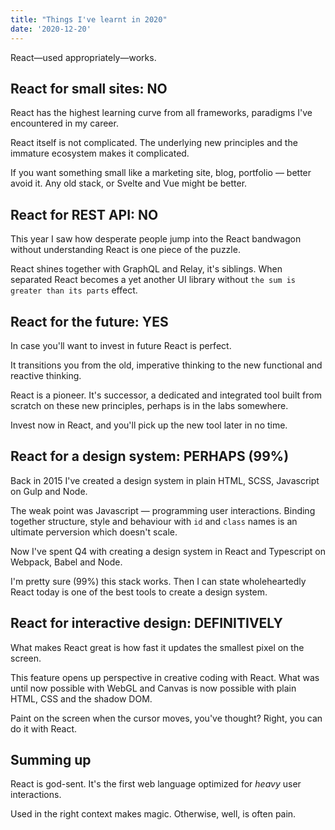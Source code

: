 ```yaml
---
title: "Things I've learnt in 2020"
date: '2020-12-20'
---
```


React&mdash;used appropriately&mdash;works.

<!--more-->

## React for small sites: NO

React has the highest learning curve from all frameworks, paradigms I've encountered in my career.

React itself is not complicated. The underlying new principles and the immature ecosystem makes it complicated.

If you want something small like a marketing site, blog, portfolio &mdash; better avoid it. Any old stack, or Svelte and Vue might be better.

## React for REST API: NO

This year I saw how desperate people jump into the React bandwagon without understanding React is one piece of the puzzle.

React shines together with GraphQL and Relay, it's siblings. When separated React becomes a yet another UI library without `the sum is greater than its parts` effect.

## React for the future: YES

In case you'll want to invest in future React is perfect.

It transitions you from the old, imperative thinking to the new functional and reactive thinking.

React is a pioneer. It's successor, a dedicated and integrated tool built from scratch on these new principles, perhaps is in the labs somewhere.

Invest now in React, and you'll pick up the new tool later in no time.

## React for a design system: PERHAPS (99%)

Back in 2015 I've created a design system in plain HTML, SCSS, Javascript on Gulp and Node.

The weak point was Javascript &mdash; programming user interactions. Binding together structure, style and behaviour with `id` and `class` names is an ultimate perversion which doesn't scale.

Now I've spent Q4 with creating a design system in React and Typescript on Webpack, Babel and Node.

I'm pretty sure (99%) this stack works. Then I can state wholeheartedly React today is one of the best tools to create a design system.

## React for interactive design: DEFINITIVELY

What makes React great is how fast it updates the smallest pixel on the screen.

This feature opens up perspective in creative coding with React. What was until now possible with WebGL and Canvas is now possible with plain HTML, CSS and the shadow DOM.

Paint on the screen when the cursor moves, you've thought? Right, you can do it with React.

## Summing up

React is god-sent. It's the first web language optimized for _heavy_ user interactions.

Used in the right context makes magic. Otherwise, well, is often pain.
